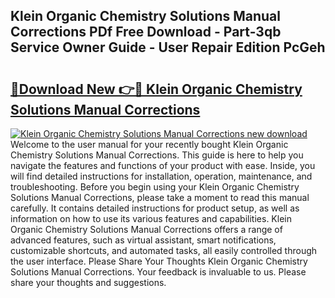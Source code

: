 ## Klein Organic Chemistry Solutions Manual Corrections PDf Free Download - Part-3qb Service Owner Guide - User Repair Edition PcGeh

# <h2><a href="http://bc64301.oget.top/?id=Klein+Organic+Chemistry+Solutions+Manual+Corrections">🔗Download New 👉🔴 Klein Organic Chemistry Solutions Manual Corrections</a></h2>

[![Klein Organic Chemistry Solutions Manual Corrections new download](https://i.imgur.com/5g1atiW.png)](http://bc64301.oget.top/?id=Klein+Organic+Chemistry+Solutions+Manual+Corrections)
Welcome to the user manual for your recently bought Klein Organic Chemistry Solutions Manual Corrections. This guide is here to help you navigate the features and functions of your product with ease. Inside, you will find detailed instructions for installation, operation, maintenance, and troubleshooting. Before you begin using your Klein Organic Chemistry Solutions Manual Corrections, please take a moment to read this manual carefully. It contains detailed instructions for product setup, as well as information on how to use its various features and capabilities. Klein Organic Chemistry Solutions Manual Corrections offers a range of advanced features, such as virtual assistant, smart notifications, customizable shortcuts, and automated tasks, all easily controlled through the user interface. Please Share Your Thoughts Klein Organic Chemistry Solutions Manual Corrections. Your feedback is invaluable to us. Please share your thoughts and suggestions.
